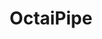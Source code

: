 ---
layout: startup_page
title: "OctaiPipe"
id: "octaipipe.ai"
permalink: "/octaipipeoctaipipe.ai03312025/"
website: "https://www.octaipipe.ai/"
funding_round: "Pre-Series A"
funding_amount: "£3.5M"
investors: "SuperSeed, Forward Partners, D2, Atlas Ventures, Martlet Capital, Gelecek Etki VC, Deeptech Labs"
about: "OctaiPipe provides a secure, end-to-end Edge AI platform for critical infrastructure industries. Its Federated Learning technology enables the deployment and management of AI at the edge, enhancing security, reducing cloud dependency, and improving system resilience. This platform is designed for data scientists and AI engineers working in sectors like energy, utilities, and telecoms."
markets: "AI, Edge Computing, Internet of Things (IoT), Energy, Utilities, Telecoms, Manufacturing, Software Development, Big Data, SaaS, Artificial Intelligence & Machine Learning"
hq: "London, England, United Kingdom"
founded_year: "2016"
linkedin: "https://www.linkedin.com/company/octaipipe"
twitter: "https://twitter.com/octaipipe"
instagram: ""
facebook: "https://www.facebook.com/octaipipe"
crunchbase: "https://www.crunchbase.com/organization/the-data-analysis-bureau?utm_source=linkedin&utm_medium=referral&utm_campaign=linkedin_companies&utm_content=profile_cta_anon&trk=funding_crunchbase"
pitchbook: "https://pitchbook.com/profiles/company/490016-35"

# SEO Optimization
meta_title: "OctaiPipe - Pre-Series A Funding (£3.5M)"
meta_description: "OctaiPipe, OctaiPipe provides a secure, end-to-end Edge AI platform for critical infrastructure industries. Its Federated Learning technology enables the deploym..."
meta_keywords: "OctaiPipe, AI, Edge Computing, Internet of Things (IoT), Energy, Utilities, Telecoms, Manufacturing, Software Development, Big Data, SaaS, Artificial Intelligence & Machine Learning, Pre-Series A funding"
canonical_url: "https://pkprojectstartups.github.io/projectstartups.com/octaipipeoctaipipe.ai03312025/"
---
